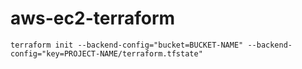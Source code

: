 # aws-ec2-terraform

```
terraform init --backend-config="bucket=BUCKET-NAME" --backend-config="key=PROJECT-NAME/terraform.tfstate"
```